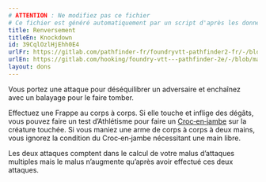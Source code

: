 ```yaml
---
# ATTENTION : Ne modifiez pas ce fichier
# Ce fichier est généré automatiquement par un script d'après les données du module Foundry VTT officiel et de sa traduction
title: Renversement
titleEn: Knockdown
id: 39CqlOzlHjEhh0E4
urlFr: https://gitlab.com/pathfinder-fr/foundryvtt-pathfinder2-fr/-/blob/master/data/feats/39CqlOzlHjEhh0E4.htm
urlEn: https://gitlab.com/hooking/foundry-vtt---pathfinder-2e/-/blob/master/packs/data/feats.db/knockdown.json
layout: dons
---
```

Vous portez une attaque pour déséquilibrer un adversaire et enchaînez avec un balayage pour le faire tomber.

Effectuez une Frappe au corps à corps. Si elle touche et inflige des dégâts, vous pouvez faire un test d’Athlétisme pour faire un [Croc‑en‑jambe](../actions/croc-en-jambe.html) sur la créature touchée. Si vous maniez une arme de corps à corps à deux mains, vous ignorez la condition du Croc‑en‑jambe nécessitant une main libre.

Les deux attaques comptent dans le calcul de votre malus d’attaques multiples mais le malus n’augmente qu’après avoir effectué ces deux attaques.

